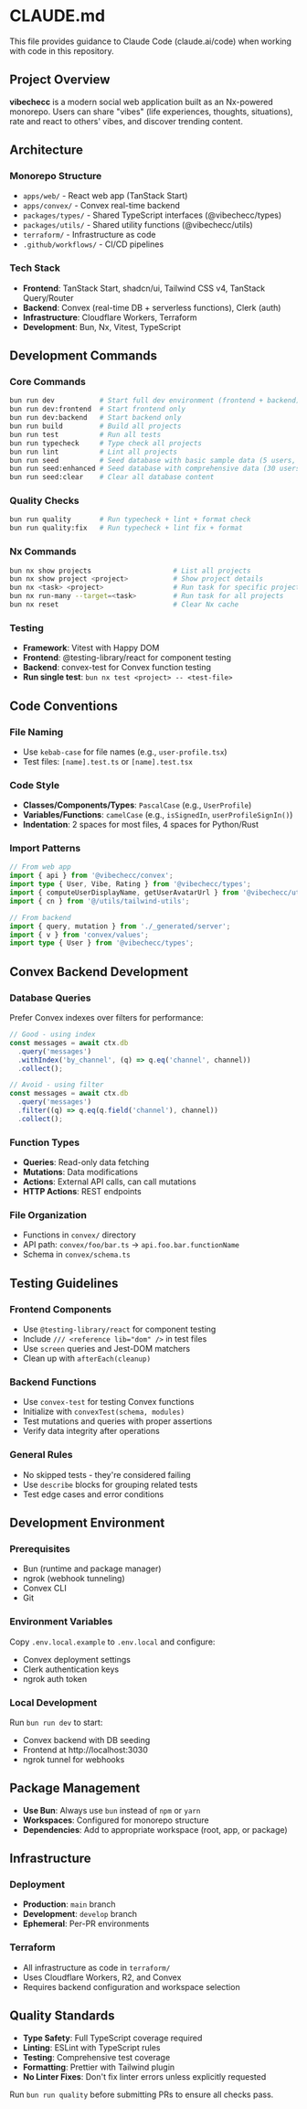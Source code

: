 # CLAUDE.md

This file provides guidance to Claude Code (claude.ai/code) when working with code in this repository.

## Project Overview

**vibechecc** is a modern social web application built as an Nx-powered monorepo. Users can share "vibes" (life experiences, thoughts, situations), rate and react to others' vibes, and discover trending content.

## Architecture

### Monorepo Structure

- `apps/web/` - React web app (TanStack Start)
- `apps/convex/` - Convex real-time backend
- `packages/types/` - Shared TypeScript interfaces (@vibechecc/types)
- `packages/utils/` - Shared utility functions (@vibechecc/utils)
- `terraform/` - Infrastructure as code
- `.github/workflows/` - CI/CD pipelines

### Tech Stack

- **Frontend**: TanStack Start, shadcn/ui, Tailwind CSS v4, TanStack Query/Router
- **Backend**: Convex (real-time DB + serverless functions), Clerk (auth)
- **Infrastructure**: Cloudflare Workers, Terraform
- **Development**: Bun, Nx, Vitest, TypeScript

## Development Commands

### Core Commands

```bash
bun run dev           # Start full dev environment (frontend + backend)
bun run dev:frontend  # Start frontend only
bun run dev:backend   # Start backend only
bun run build         # Build all projects
bun run test          # Run all tests
bun run typecheck     # Type check all projects
bun run lint          # Lint all projects
bun run seed          # Seed database with basic sample data (5 users, 4 vibes)
bun run seed:enhanced # Seed database with comprehensive data (30 users, 20 vibes)
bun run seed:clear    # Clear all database content
```

### Quality Checks

```bash
bun run quality       # Run typecheck + lint + format check
bun run quality:fix   # Run typecheck + lint fix + format
```

### Nx Commands

```bash
bun nx show projects                    # List all projects
bun nx show project <project>           # Show project details
bun nx <task> <project>                 # Run task for specific project
bun nx run-many --target=<task>         # Run task for all projects
bun nx reset                            # Clear Nx cache
```

### Testing

- **Framework**: Vitest with Happy DOM
- **Frontend**: @testing-library/react for component testing
- **Backend**: convex-test for Convex function testing
- **Run single test**: `bun nx test <project> -- <test-file>`

## Code Conventions

### File Naming

- Use `kebab-case` for file names (e.g., `user-profile.tsx`)
- Test files: `[name].test.ts` or `[name].test.tsx`

### Code Style

- **Classes/Components/Types**: `PascalCase` (e.g., `UserProfile`)
- **Variables/Functions**: `camelCase` (e.g., `isSignedIn`, `userProfileSignIn()`)
- **Indentation**: 2 spaces for most files, 4 spaces for Python/Rust

### Import Patterns

```typescript
// From web app
import { api } from '@vibechecc/convex';
import type { User, Vibe, Rating } from '@vibechecc/types';
import { computeUserDisplayName, getUserAvatarUrl } from '@vibechecc/utils';
import { cn } from '@/utils/tailwind-utils';

// From backend
import { query, mutation } from './_generated/server';
import { v } from 'convex/values';
import type { User } from '@vibechecc/types';
```

## Convex Backend Development

### Database Queries

Prefer Convex indexes over filters for performance:

```typescript
// Good - using index
const messages = await ctx.db
  .query('messages')
  .withIndex('by_channel', (q) => q.eq('channel', channel))
  .collect();

// Avoid - using filter
const messages = await ctx.db
  .query('messages')
  .filter((q) => q.eq(q.field('channel'), channel))
  .collect();
```

### Function Types

- **Queries**: Read-only data fetching
- **Mutations**: Data modifications
- **Actions**: External API calls, can call mutations
- **HTTP Actions**: REST endpoints

### File Organization

- Functions in `convex/` directory
- API path: `convex/foo/bar.ts` → `api.foo.bar.functionName`
- Schema in `convex/schema.ts`

## Testing Guidelines

### Frontend Components

- Use `@testing-library/react` for component testing
- Include `/// <reference lib="dom" />` in test files
- Use `screen` queries and Jest-DOM matchers
- Clean up with `afterEach(cleanup)`

### Backend Functions

- Use `convex-test` for testing Convex functions
- Initialize with `convexTest(schema, modules)`
- Test mutations and queries with proper assertions
- Verify data integrity after operations

### General Rules

- No skipped tests - they're considered failing
- Use `describe` blocks for grouping related tests
- Test edge cases and error conditions

## Development Environment

### Prerequisites

- Bun (runtime and package manager)
- ngrok (webhook tunneling)
- Convex CLI
- Git

### Environment Variables

Copy `.env.local.example` to `.env.local` and configure:

- Convex deployment settings
- Clerk authentication keys
- ngrok auth token

### Local Development

Run `bun run dev` to start:

- Convex backend with DB seeding
- Frontend at http://localhost:3030
- ngrok tunnel for webhooks

## Package Management

- **Use Bun**: Always use `bun` instead of `npm` or `yarn`
- **Workspaces**: Configured for monorepo structure
- **Dependencies**: Add to appropriate workspace (root, app, or package)

## Infrastructure

### Deployment

- **Production**: `main` branch
- **Development**: `develop` branch
- **Ephemeral**: Per-PR environments

### Terraform

- All infrastructure as code in `terraform/`
- Uses Cloudflare Workers, R2, and Convex
- Requires backend configuration and workspace selection

## Quality Standards

- **Type Safety**: Full TypeScript coverage required
- **Linting**: ESLint with TypeScript rules
- **Testing**: Comprehensive test coverage
- **Formatting**: Prettier with Tailwind plugin
- **No Linter Fixes**: Don't fix linter errors unless explicitly requested

Run `bun run quality` before submitting PRs to ensure all checks pass.
